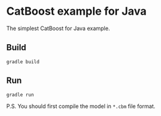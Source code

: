 # CatBoost example for Java

The simplest CatBoost for Java example.

## Build
```
gradle build
```

## Run
```
gradle run
```

P.S. You should first compile the model in `*.cbm` file format.
